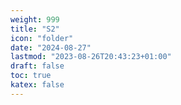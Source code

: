 ```yaml
---
weight: 999
title: "S2"
icon: "folder"
date: "2024-08-27"
lastmod: "2023-08-26T20:43:23+01:00"
draft: false
toc: true
katex: false
---
```


